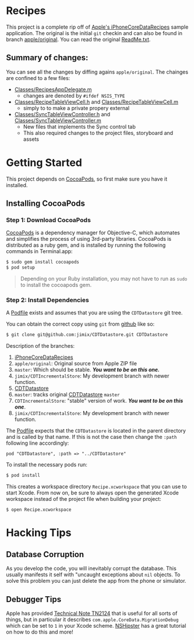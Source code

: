 # Recipes

This project is a complete rip off of
[Apple's iPhoneCoreDataRecipes][recipe] sample application.  The
original is the initial `git` checkin and can also be found in branch
[apple/original](6eeb628). You can read the original [ReadMe.txt](ReadMe.txt).

## Summary of changes:

You can see all the changes by diffing agains `apple/original`.  The
chainges are confined to a few files:
- [Classes/RecipesAppDelegate.m](Classes/RecipesAppDelegate.m)
  - changes are denoted by `#ifdef NSIS_TYPE`
- [Classes/RecipeTableViewCell.h](Classes/RecipeTableViewCell.h) and [Classes/RecipeTableViewCell.m](Classes/RecipeTableViewCell.m)
  - simply to to make a private propery external
- [Classes/SyncTableViewController.h](Classes/SyncTableViewController.h) and [Classes/SyncTableViewController.m](Classes/SyncTableViewController.m)
  - New files that implements the Sync control tab
  - This also required changes to the project files, storyboard and assets

# Getting Started

This project depends on [CocoaPods][], so first make sure you have it
installed.

## Installing CocoaPods
### Step 1: Download CocoaPods

[CocoaPods][] is a dependency manager for Objective-C, which automates
and simplifies the process of using 3rd-party libraries. CocoaPods is
distributed as a ruby gem, and is installed by running the following
commands in Terminal.app:
```bash
$ sudo gem install cocoapods
$ pod setup
```
> Depending on your Ruby installation, you may not have to run as
> `sudo` to install the cocoapods gem.

### Step 2: Install Dependencies

A [Podfile](Podfile) exists and assumes that you are using the
`CDTDatastore` git tree.

You can obtain the correct copy using `git` from [github][] like so:
```bash
$ git clone git@github.com:jimix/CDTDatastore.git CDTDatastore
```
Description of the branches:
1. [iPhoneCoreDataRecipes](/jimix/iphonecoredatarecipes)
  1. `apple/original`: Original source from Apple ZIP file
  1. `master`: Which should be stable. ***You want to be on this
     one.***
  1. `jimix/CDTIncrementalStore`: My development branch with newer
      function.
1. [CDTDatastore](/jimix/cdtdatastore.git)
  1. `master`: tracks original [CDTDatastore][] `master`
  1. `CDTIncrementalStore`: "stable" version of work. ***You want to
     be on this one***.
  1. `jimix/CDTIncrementalStore`: My development branch with newer
      function.


The [Podfile](Podfile) expects that the `CDTDatastore` is located in
the parent directory and is called by that name.  If this is not the
case then change the `:path` following line accordingly:
```
pod "CDTDatastore", :path => "../CDTDatastore"
```

To install the necessary pods run:
```bash
$ pod install
```
This creates a workspace directory `Recipe.xcworkspace` that you can
use to start Xcode. From now on, be sure to always open the generated
Xcode workspace instead of the project file when building your
project:

    $ open Recipe.xcworkspace

# Hacking Tips
## Database Corruption

As you develop the code, you will inevitably corrupt the database.
This usually manifests it self with "uncaught exceptions about `nil`
objects. To solve this problem you can just delete the app from the
phone or simulator.

## Debugger Tips
Apple has provided [Technical Note TN2124][debugmagic] that is useful
for all sorts of things, but in particular it describes
`com.apple.CoreData.MigrationDebug` which can be set to `1` in your
Xcode scheme. [NSHipster][] has a great tutorial on how to do this and
more!


<!--- references -->

[recipe]: https://developer.apple.com/library/ios/samplecode/iPhoneCoreDataRecipes/Introduction/Intro.html "iPhoneCoreDataRecipes"
[cocoapods]: http://cocoapods.org "CocoaPods"
[debugmagic]: https://developer.apple.com/library/mac/technotes/tn2124/_index.html "Mac OS X Debugging Magic"
[nshipster]: http://nshipster.com/launch-arguments-and-environment-variables/ "Launch Arguments & Environment Variables"
[github]: https://github.com "GitHub"
[cdtdatastore]: https://github.com/cloudant/CDTDatastore "CDTDatastore on Github"

<!--  LocalWords:  iPhoneCoreDataRecipes checkin ARL
 -->
<!--  LocalWords:  repo NSIS ifdef endif CocoaPods sudo cocoapods
 -->
<!--  LocalWords:  Podfile CDTDatastore xcworkspace debugmagic cblite
 -->
<!--  LocalWords:  NSHipster nshipster ibmbaas jimix repos workspace
 -->
<!--  LocalWords:  CDTIncrementalStore Xcode
 -->
